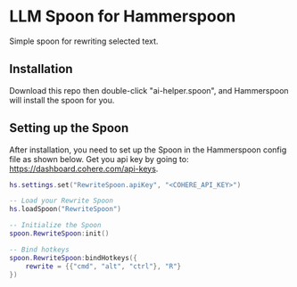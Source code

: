 # LLM Spoon for Hammerspoon

Simple spoon for rewriting selected text.

## Installation

Download this repo then double-click "ai-helper.spoon", and Hammerspoon will install the spoon for you.

## Setting up the Spoon

After installation, you need to set up the Spoon in the Hammerspoon config file as shown below. Get you api key by going to: https://dashboard.cohere.com/api-keys.

```lua
hs.settings.set("RewriteSpoon.apiKey", "<COHERE_API_KEY>")

-- Load your Rewrite Spoon
hs.loadSpoon("RewriteSpoon")

-- Initialize the Spoon
spoon.RewriteSpoon:init()

-- Bind hotkeys
spoon.RewriteSpoon:bindHotkeys({
    rewrite = {{"cmd", "alt", "ctrl"}, "R"}
})
```
